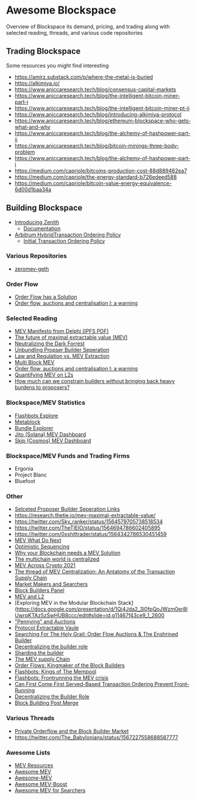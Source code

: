 # Awesome Blockspace
Overview of Blockspace its demand, pricing, and trading along with selected reading, threads, and various code repositories

## Trading Blockspace 
Some resources you might find interesting 

- https://amirz.substack.com/p/where-the-metal-is-buried
- https://alkimiya.io/
- https://www.aniccaresearch.tech/blog/consensus-capital-markets
- https://www.aniccaresearch.tech/blog/the-intelligent-bitcoin-miner-part-i
- https://www.aniccaresearch.tech/blog/the-intelligent-bitcoin-miner-pt-ii
- https://www.aniccaresearch.tech/blog/introducing-alkimiya-protocol
- https://www.aniccaresearch.tech/blog/ethereum-blockspace-who-gets-what-and-why
- https://www.aniccaresearch.tech/blog/the-alchemy-of-hashpower-part-ii
- https://www.aniccaresearch.tech/blog/bitcoin-minings-three-body-problem
- https://www.aniccaresearch.tech/blog/the-alchemy-of-hashpower-part-i
- https://medium.com/capriole/bitcoins-production-cost-88d889462ea7
- https://medium.com/capriole/the-energy-standard-b726edeed588
- https://medium.com/capriole/bitcoin-value-energy-equivalence-6d00d1baa34a

## Building Blockspace
- [Introducing Zenith](https://meka.tech/writing/introducing-zenith-the-first-maximum-aggregated-value-mav-market-for-the-interchain-697b5298-75d5-4cdd-9e3b-ae1d0ffc36c1)
    - [Documentation](https://meka.tech/zenith)
- [Arbitrum HybridTransaction Ordering Policy](https://research.arbitrum.io/t/hybrid-transaction-ordering-policy/155)
    - [Initial Transaction Ordering Policy](https://research.arbitrum.io/t/transaction-ordering-policy/127)


### Various Repositories
- [zeromev-geth](https://github.com/zeromev/zeromev-geth)


### Order Flow
- [Order Flow has a Solution](https://docs.google.com/presentation/d/1RzmbsdgIfPCioZh2_OT7mdtXkCSjlX3hyc9GFh9-vXo/edit#slide=id.p)
- [Order flow, auctions and centralisation I: a warning](https://collective.flashbots.net/t/order-flow-auctions-and-centralisation-i-a-warning/258)

### Selected Reading
- [MEV Manifesto from Delphi (IPFS PDF)](https://gateway.pinata.cloud/ipfs/QmWoKtHLQdRxLekVjoei9Lf4ez2vyKxoz1U7KExTX6bZtX)
- [The future of maximal extractable value (MEV)](https://fbifemboy.substack.com/p/the-future-of-maximal-extractable)
- [Neutralizing the Dark Forrest](https://pseudotheos.mirror.xyz/i7sv9SFb1e64W2ax_kYwp68O0M2NdACtOu9Hj12SPP8)
- [Unbundling Propser Builder Seperation](https://ethresear.ch/t/unbundling-pbs-towards-protocol-enforced-proposer-commitments-pepc/13879?u=barnabe)
- [Law and Regulation vs. MEV Extraction](https://collective.flashbots.net/t/law-and-regulation-vs-mev-extraction/477)
- [Multi Block MEV](https://collective.flashbots.net/t/multi-block-mev/457)
- [Order flow, auctions and centralisation I: a warning](https://collective.flashbots.net/t/order-flow-auctions-and-centralisation-i-a-warning/258)
- [Quantifying MEV on L2s](https://collective.flashbots.net/t/quantifying-mev-on-l2s/450/4)
- [How much can we constrain builders without bringing back heavy burdens to proposers?]((https://ethresear.ch/t/how-much-can-we-constrain-builders-without-bringing-back-heavy-burdens-to-proposers/13808))

### Blockspace/MEV Statistics
- [Flashbots Explore](https://explore.flashbots.net)
- [Metablock](https://mev.metablock.dev/1)
- [Bundle Explorer](https://flashbots-explorer.marto.lol)
- [Jito (Solana) MEV Dashboard](https://jito.retool.com/embedded/public/7e37389a-c991-4fb3-a3cd-b387859c7da1)
- [Skip (Cosmos) MEV Dashboard](https://satellite.skip.money)

### Blockspace/MEV Funds and Trading Firms
- Ergonia
- Project Blanc
- Bluefoot

### Other

- [Selceted Proposer Builder Seperation Links](https://notes.ethereum.org/@domothy/pbs_links)
- https://research.thetie.io/mev-maximal-extractable-value/
- https://twitter.com/Sky_ranker/status/1564579705738518534
- https://twitter.com/TheTIEIO/status/1564694786602405895
- https://twitter.com/0xshittrader/status/1564342786530451459
- [MEV What Do Next](https://docs.google.com/presentation/d/1mUlD0JDCiJz1_U4Jn05A0gleliZu7UZQOR86OUYFW3g/edit#slide=id.g12545bcc526_0_112)
- [Optimistic Sequencing](https://docs.google.com/presentation/d/1VpKwOXEmWzC7o5trTFmpJoMkjNC2N2qi3ECMKSbG6bU/edit#slide=id.p)
- [Why your Blockchain needs a MEV Solution](https://docs.google.com/presentation/d/13q_cmaznKdAElherLI6fsBexJILYwTj2ddQlMTGUipU/edit#slide=id.g10d8f164256_0_0)
- [The multichain world is centralized](https://docs.google.com/presentation/d/18BEGd6qkIJXaW8NEPOgadkZPx_g-VTVaOuZ_oZQv0Vc/edit#slide=id.p)
- [MEV Across Crypto 2021](https://docs.google.com/presentation/d/1YVFLnh_MnDtDDQjucW-UKxLD28iGlyi_Pj1ri_hGqRs/edit#slide=id.g124f588a727_0_51)
- [The thread of MEV Centralization: An Antatomy of the Transaction Supply Chain](https://docs.google.com/presentation/d/10I5nDokdO_KR94way-QfcD8ucroOLkHczSMOBWUMYME/edit#slide=id.p)
- [Market Makers and Searchers](https://www.youtube.com/watch?v=g0XMUBrTrJkhttps://www.youtube.com/watch?v=g0XMUBrTrJk)
- [Block Builders Panel](https://www.youtube.com/watch?v=5-3GviQTK_k)
- [MEV and L2](https://docs.google.com/presentation/d/1wRlSiocBeg_Fww-I7ScUnfQ8mil6dI1qzzePT--bx-I/edit#slide=id.p)
- [Exploring MEV in the Modular Blockchain Stack](https://docs.google.com/presentation/d/1Qi4Jda2_3l0fpQoJWzm0er8lUwrpKTAz5zSwHUB8ccc/edit#slide=id.g11467f43ce9_1_2600
- ["Pennying" and Auctions](https://forum.cow.fi/t/pennying-as-a-strategy-to-win-more-auctions-and-how-to-deal-with-it/1093)
- [Protocol Extractable Vaule](https://github.com/0xNineteen/blog.md/blob/master/mev-v2/index.md)
- [Searching For The Holy Grail: Order Flow Auctions & The Enshrined Builder](https://mirror.xyz/apriori.eth/wiLKgkaN6JBwBDq4E3T_-BZ0OIPhlbIItgJdE3CFAMo)
- [Decentralizing the builder role](https://hackmd.io/@vbuterin/distributed_builders#/)
- [Sharding the builder](https://mirror.xyz/0x8abcbb75A07d1609429aCFA9ED36c01733D9fd3E/GfVAwU9-ouCax771IPiLjhrlt8V2znF126j_9eXghDY)
- [The MEV supply Chain](https://flashbots.mirror.xyz/bqCakwfQZkMsq63b50vib-nibo5eKai0QuK7m-Dsxpo)
- [Order Flows: Kingmaker of the Block Builders](https://noxx.substack.com/p/order-flows-kingmaker-of-the-block)
- [Flashbots: Kings of The Mempool](https://noxx.substack.com/p/flashbots-kings-of-the-mempool?utm_source=profile&utm_medium=reader2)
- [Flashbots: Frontrunning the MEV crisis](https://ethresear.ch/t/flashbots-frontrunning-the-mev-crisis/8251)
- [Can First Come First Served-Based Transaction Ordering Prevent Front-Running](https://writings.flashbots.net/research/fcfs-and-front-running/)
- [Decentralizing the Builder Role](https://joncharbonneau.substack.com/p/decentralizing-the-builder-role?sd=pf)
- [Block Building Post Merge](https://docs.google.com/presentation/d/1gU3sBviud5WKrbytAnKa8gijVG_uC8weJ8KXfy6u30U/edit#slide=id.p)

### Various Threads
- [Private Orderflow and the Block Builder Market](https://twitter.com/jon_charb/status/1562916372505665536)
- https://twitter.com/The_Babylonians/status/1567227558688587777

### Awesome Lists 
- [MEV Resources](https://github.com/0xalpharush/awesome-MEV-resources)
- [Awesome MEV](https://github.com/Dogetoshi/MEV)
- [Awesome-MEV](https://github.com/0xemperor/Awesome-MEV)
- [Awesome MEV-Boost](https://github.com/thegostep/awesome-mev-boost)
- [Awesome MEV for Searchers](https://github.com/HilliamT/awesome-mev-searching)
